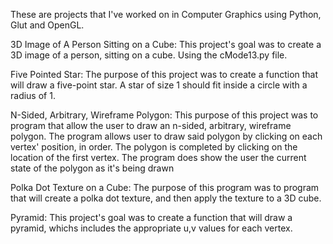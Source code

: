 These are projects that I've worked on in Computer Graphics using Python, Glut and OpenGL.

3D Image of A Person Sitting on a Cube:
	This project's goal was to create a 3D image of a person, sitting on a cube. Using
	the cMode13.py file.

Five Pointed Star:
	The purpose of this project was to create a function that will draw a five-point star. 
	A star of size 1 should fit inside a circle with a radius of 1.

N-Sided, Arbitrary, Wireframe Polygon:
	This purpose of this project was to program that allow the user to draw an n-sided, arbitrary, 
	wireframe polygon. The program allows user to draw said polygon by clicking on each vertex' 
	position, in order. The polygon is completed by clicking on the location of the first vertex.
	The program does show the user the current state of the polygon as it's being drawn

Polka Dot Texture on a Cube:
	The purpose of this program was to program that will create a polka dot texture,
	and then apply the texture to a 3D cube.

Pyramid:
	This project's goal was to create a function that will draw a pyramid,  whichs includes the
	appropriate u,v values for each vertex.